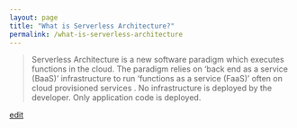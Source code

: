 ```yaml
---
layout: page
title: "What is Serverless Architecture?"
permalink: /what-is-serverless-architecture
---
```


> Serverless Architecture is a new software paradigm which executes functions in the cloud. The paradigm relies on ‘back end as a service (BaaS)’ infrastructure to run ‘functions as a service (FaaS)’ often on cloud provisioned services . No infrastructure is deployed by the developer. Only application code is deployed.

<p class="edit-term"><a href="https://github.com/and-digital/tech-definitions/blob/master/definitions/architecture-styles/serverless-architecture.md">edit</a></p>
